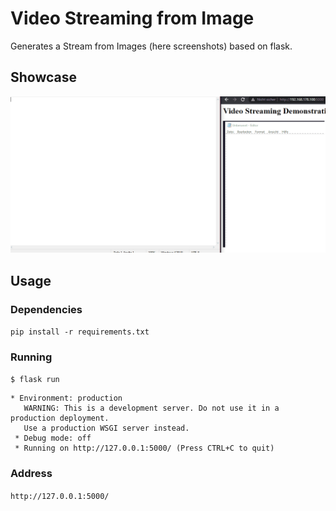 # Video Streaming from Image

Generates a Stream from Images (here screenshots) based on flask.

## Showcase

![](doc/showcase.gif)

## Usage

### Dependencies

`pip install -r requirements.txt`

### Running

`$ flask run`

```
* Environment: production
   WARNING: This is a development server. Do not use it in a production deployment.
   Use a production WSGI server instead.
 * Debug mode: off
 * Running on http://127.0.0.1:5000/ (Press CTRL+C to quit)
```

### Address

`http://127.0.0.1:5000/`
